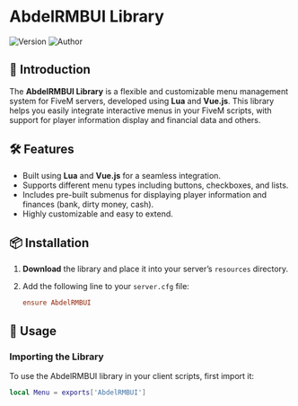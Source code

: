 # AbdelRMBUI Library

![Version](https://img.shields.io/badge/version-1.0.0-blue)
![Author](https://img.shields.io/badge/author-AbdelRMB-green)

## 🚀 Introduction
The **AbdelRMBUI Library** is a flexible and customizable menu management system for FiveM servers, developed using **Lua** and **Vue.js**. This library helps you easily integrate interactive menus in your FiveM scripts, with support for player information display and financial data and others.

## 🛠️ Features
- Built using **Lua** and **Vue.js** for a seamless integration.
- Supports different menu types including buttons, checkboxes, and lists.
- Includes pre-built submenus for displaying player information and finances (bank, dirty money, cash).
- Highly customizable and easy to extend.

## 📦 Installation

1. **Download** the library and place it into your server’s `resources` directory.
2. Add the following line to your `server.cfg` file:

    ```cfg
    ensure AbdelRMBUI
    ```

## 🚀 Usage

### Importing the Library
To use the AbdelRMBUI library in your client scripts, first import it:

```lua
local Menu = exports['AbdelRMBUI']
```
